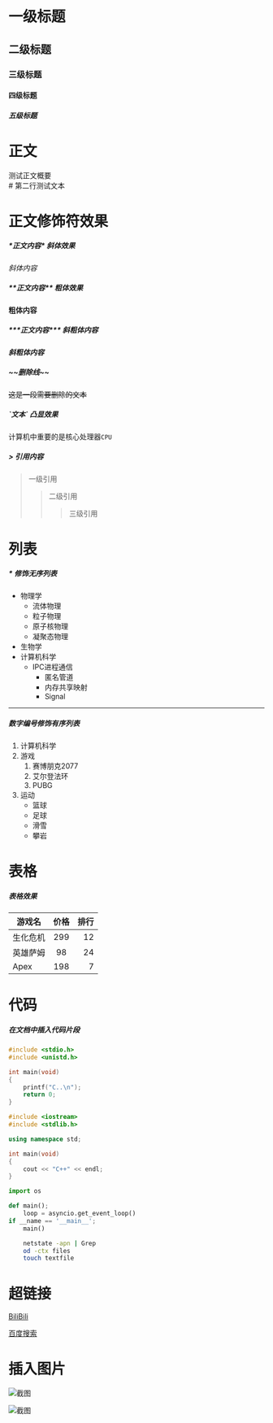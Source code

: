 
# 一级标题

## 二级标题

### 三级标题

#### 四级标题

##### 五级标题



# 正文

测试正文概要<br>
\# 第二行测试文本

# 正文修饰符效果

##### \*正文内容\* 斜体效果

*斜体内容*

##### \*\*正文内容\*\* 粗体效果

**粗体内容**

##### \*\*\*正文内容\*\*\* 斜粗体内容

***斜粗体内容***

##### \~\~删除线\~\~

~~这是一段需要删除的文本~~

##### \`文本\` 凸显效果

计算机中重要的是核心处理器`CPU`

##### \> 引用内容

> 一级引用
>> 二级引用
>>> 三级引用



# 列表

##### \* 修饰无序列表

* 物理学
  * 流体物理
  * 粒子物理
  * 原子核物理
  * 凝聚态物理
* 生物学
* 计算机科学
  * IPC进程通信
    * 匿名管道
    * 内存共享映射
    * Signal

--------------------------------

##### 数字编号修饰有序列表
1. 计算机科学
2. 游戏
   1. 赛博朋克2077
   2. 艾尔登法环
   3. PUBG
3. 运动
   * 篮球
   * 足球
   * 滑雪
   * 攀岩



# 表格

##### 表格效果

游戏名|价格|排行
--|:--:|--:
生化危机|299|12
英雄萨姆|98|24
Apex|198|7



# 代码

##### 在文档中插入代码片段

```c
#include <stdio.h>
#include <unistd.h>

int main(void)
{
	printf("C..\n");
	return 0;
}
```

```cpp
#include <iostream>
#include <stdlib.h>

using namespace std;

int main(void)
{
	cout << "C++" << endl;
}
```

```python
import os

def main();
	loop = asyncio.get_event_loop()
if __name == '__main__';
	main()
```

```bash
	netstate -apn | Grep
	od -ctx files
	touch textfile
```


# 超链接

[BiliBili](https://www.bilibili.com "点击访问B站")

[百度搜索](https//www.baidu.com "点击跳转到百度")



# 插入图片

![截图](https://thumbnail1.baidupcs.com/thumbnail/937d35ea3i462f1914d1a83ea6436af4?fid=1103622713870-250528-636340450243253&rt=pr&sign=FDTAER-DCb740ccc5511e5e8fedcff06b081203-1YMo5%2bTVphVGJIywVnoqoZDpKLQ%3d&expires=8h&chkbd=0&chkv=0&dp-logid=242865131880476733&dp-callid=0&time=1650459600&size=c1920_u1080&quality=90&vuk=1103622713870&ft=image&autopolicy=1 "点击图片")

![截图](https://thumbnail1.baidupcs.com/thumbnail/5da2b3ffem417bc15cb1fe9599267101?fid=1103622713870-250528-549775430347712&rt=pr&sign=FDTAER-DCb740ccc5511e5e8fedcff06b081203-Mt2R%2b5WojXe9SxQ1Jx21%2bNsDWFQ%3d&expires=8h&chkbd=0&chkv=0&dp-logid=242833668087992928&dp-callid=0&time=1650459600&size=c1920_u1080&quality=90&vuk=1103622713870&ft=image&autopolicy=1 "点击图片")
